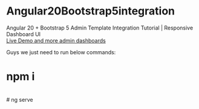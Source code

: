 # Angular20Bootstrap5integration
Angular 20 + Bootstrap 5 Admin Template Integration Tutorial | Responsive Dashboard UI<br>
[Live Demo and more admin dashboards
](https://therichpost.com/angular-20-bootstrap-5-admin-template-integration-tutorial-responsive-dashboard-ui/)

Guys we just need to run below commands:<br>

# npm i
<br>
# ng serve
